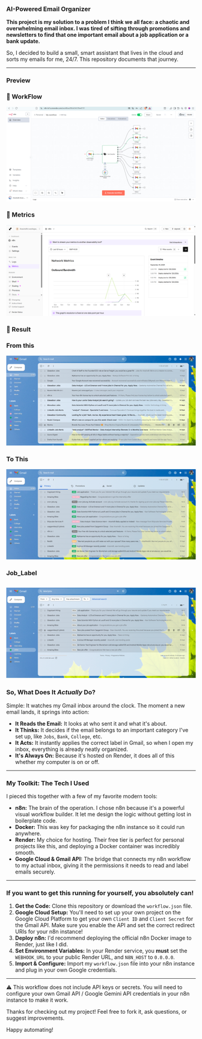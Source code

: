 ### AI-Powered Email Organizer

**This project is my solution to a problem I think we all face: a chaotic and overwhelming email inbox. I was tired of sifting through promotions and newsletters to find that one important email about a job application or a bank update.**

So, I decided to build a small, smart assistant that lives in the cloud and sorts my emails for me, 24/7. This repository documents that journey.

---

### Preview

### 🔹 WorkFlow
![WorkFlow](asset/Mail_automation_workflow.png)  

### 🔹 Metrics
![Metrics](asset/Render_metrics.png)  

### 🔹 Result
### From this
![Clumsy](asset/clumsy.png)  

### To This
![order](asset/order.png)  

### Job_Label
![job_label](asset/job_label.png)  
---

### So, What Does It *Actually* Do?

Simple: It watches my Gmail inbox around the clock. The moment a new email lands, it springs into action:

* **It Reads the Email:** It looks at who sent it and what it's about.
* **It Thinks:** It decides if the email belongs to an important category I've set up, like `Jobs`, `Bank`, `College`, etc.
* **It Acts:** It instantly applies the correct label in Gmail, so when I open my inbox, everything is already neatly organized.
* **It's Always On:** Because it's hosted on Render, it does all of this whether my computer is on or off.

---

### My Toolkit: The Tech I Used

I pieced this together with a few of my favorite modern tools:

* **n8n:** The brain of the operation. I chose n8n because it's a powerful visual workflow builder. It let me design the logic without getting lost in boilerplate code.
* **Docker:** This was key for packaging the n8n instance so it could run anywhere.
* **Render:** My choice for hosting. Their free tier is perfect for personal projects like this, and deploying a Docker container was incredibly smooth.
* **Google Cloud & Gmail API:** The bridge that connects my n8n workflow to my actual inbox, giving it the permissions it needs to read and label emails securely.

---

### If you want to get this running for yourself, you absolutely can!

1.  **Get the Code:** Clone this repository or download the `workflow.json` file.
2.  **Google Cloud Setup:** You'll need to set up your own project on the Google Cloud Platform to get your own `Client ID` and `Client Secret` for the Gmail API. Make sure you enable the API and set the correct redirect URIs for your n8n instance!
3.  **Deploy n8n:** I'd recommend deploying the official n8n Docker image to Render, just like I did.
4.  **Set Environment Variables:** In your Render service, you **must** set the `WEBHOOK_URL` to your public Render URL, and `N8N_HOST` to `0.0.0.0`.
5.  **Import & Configure:** Import my `workflow.json` file into your n8n instance and plug in your own Google credentials.

---

⚠️ This workflow does not include API keys or secrets. You will need to configure your own Gmail API / Google Gemini API credentials in your n8n instance to make it work.

Thanks for checking out my project! Feel free to fork it, ask questions, or suggest improvements.

Happy automating!
